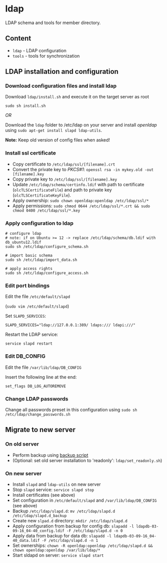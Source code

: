 ldap
====

LDAP schema and tools for member directory.


## Content ##

- `ldap` - LDAP configuration
- `tools` - tools for synchronization

## LDAP installation and configuration ##

### Download configuration files and install ldap

Download `ldap/install.sh` and execute it on the target server as root

    sudo sh install.sh

*OR*

Download the `ldap` folder to /etc/ldap on your server and install *openldap* using `sudo apt-get install slapd ldap-utils`.

**Note:** Keep old version of config files when asked!
    
### Install ssl certificate

- Copy certificate to `/etc/ldap/ssl/[filename].crt`
- Convert the private key to *PKCS#1*: `openssl rsa -in mykey.old -out [filename].key`
- Copy private key to `/etc/ldap/ssl/[filename].key`
- Update `/etc/ldap/schema/certinfo.ldif` with path to certificate (`olcTLSCertificateFile`) and path to private key (`olcTLSCertificateKeyFile`).
- Apply ownership: `sudo chown openldap:openldap /etc/ldap/ssl/*`
- Apply permissions: `sudo chmod 0644 /etc/ldap/ssl/*.crt && sudo chmod 0400 /etc/ldap/ssl/*.key`

### Apply configuration to ldap
    
    # configure ldap
    # note: if on Ubuntu >= 12 -> replace /etc/ldap/schema/db.ldif with db_ubuntu12.ldif
    sudo sh /etc/ldap/configure_schema.sh

    # import basic schema
    sudo sh /etc/ldap/import_data.sh

    # apply access rights
    sudo sh /etc/ldap/configure_access.sh

### Edit port bindings

Edit the file `/etc/default/slapd`

(`sudo vim /etc/default/slapd`)

Set `SLAPD_SERVICES`:

    SLAPD_SERVICES="ldap://127.0.0.1:389/ ldaps:/// ldapi:///"

Restart the LDAP service:

    service slapd restart

### Edit DB_CONFIG

Edit the file `/var/lib/ldap/DB_CONFIG`

Insert the following line at the end:

    set_flags DB_LOG_AUTOREMOVE 

### Change LDAP passwords

Change all passwords preset in this configuration using `sudo sh /etc/ldap/change_passwords.sh`

## Migrate to new server

### On old server

* Perform backup using [backup script](tools/ldap_backup.sh)
* (Optional: set old server installation to 'readonly': `ldap/set_readonly.sh`)

### On new server

* Install `slapd` and `ldap-utils` on new server
* Stop `slapd` service: `service slapd stop`
* Install certificates (see above)
* Set configuration in  `/etc/default/slapd` and `/var/lib/ldap/DB_CONFIG` (see above)
* Backup `/etc/ldap/slapd.d`: `mv /etc/ldap/slapd.d /etc/ldap/slapd.d_backup`
* Create new `slpad.d` directory: `mkdir /etc/ldap/slapd.d`
* Apply configuration from backup for config db: `slapadd -l ldapdb-03-09-16_04-40_config.ldif -F /etc/ldap/slapd.d -n 0`
* Apply data from backup for data db: `slapadd -l ldapdb-03-09-16_04-40_data.ldif -F /etc/ldap/slapd.d -n 1`
* Set ownerships: `chown -R openldap:openldap /etc/ldap/slapd.d && chown openldap:openldap /var/lib/ldap/*`
* Start sldapd on server: `service slapd start`
